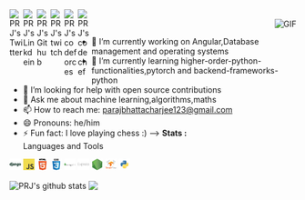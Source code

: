 


<a href="https://twitter.com/PRJBH">
  <img align="left" alt="PRJ's Twitter" width="24px" src="https://cdn.jsdelivr.net/npm/simple-icons@v3/icons/twitter.svg" />
</a>
<a href="https://www.linkedin.com/in/paraj-bhattacharya-042547191/">
  <img align="left" alt="PRJ's Linkdein" width="24px" src="https://cdn.jsdelivr.net/npm/simple-icons@v3/icons/linkedin.svg" />
</a>
<a href="https://github.com/praj000">
  <img align="left" alt="PRJ's Github" width="24px" src="https://cdn.jsdelivr.net/npm/simple-icons@v3/icons/github.svg" />
</a>
<a href="https://www.twitch.tv/astreak_p">
  <img align="left" alt="PRJ's twitch" width="24px" src="https://cdn.jsdelivr.net/npm/simple-icons@v3/icons/twitch.svg" />
</a>
<a href="https://codeforces.com/profile/prj123">
  <img align="left" alt="PRJ's codeforces" width="24px" src="https://cdn.jsdelivr.net/npm/simple-icons@v3/icons/codeforces.svg" />
</a>

<a href="https://www.codechef.com/users/prjbh">
  <img align="left" alt="PRJ's codechef" width="24px" src="https://cdn.jsdelivr.net/npm/simple-icons@v3/icons/codechef.svg" />
</a>
<br>
<img align="right" alt="GIF" src="https://media.giphy.com/media/HoffxyN8ghVuw/giphy.gif" />
<br>

- 🔭 I’m currently working on   Angular,Database management and operating systems 
- 🌱 I’m currently learning higher-order-python-functionalities,pytorch and backend-frameworks-python 
- 🤔 I’m looking for help with open source contributions
- 💬 Ask me about machine learning,algorithms,maths
- 📫 How to reach me: parajbhattacharjee123@gmail.com
- 😄 Pronouns: he/him
- ⚡ Fun fact: I love playing chess :)
-->
**Stats :**  
Languages and Tools

<code><img height="20" src="https://raw.githubusercontent.com/github/explore/80688e429a7d4ef2fca1e82350fe8e3517d3494d/topics/django/django.png"></code>
<code><img height="20" src="https://raw.githubusercontent.com/github/explore/80688e429a7d4ef2fca1e82350fe8e3517d3494d/topics/javascript/javascript.png"></code>
<code><img height="20" src="https://raw.githubusercontent.com/github/explore/80688e429a7d4ef2fca1e82350fe8e3517d3494d/topics/html/html.png"></code>
<code><img height="20" src="https://raw.githubusercontent.com/github/explore/80688e429a7d4ef2fca1e82350fe8e3517d3494d/topics/css/css.png"></code>
<code><img height="20" src="https://raw.githubusercontent.com/github/explore/80688e429a7d4ef2fca1e82350fe8e3517d3494d/topics/mongodb/mongodb.png"></code>
<code><img height="20" src="https://raw.githubusercontent.com/github/explore/5c058a388828bb5fde0bcafd4bc867b5bb3f26f3/topics/express/express.png"></code>
<code><img height="20" src="https://raw.githubusercontent.com/github/explore/80688e429a7d4ef2fca1e82350fe8e3517d3494d/topics/nodejs/nodejs.png"></code>
<code><img height="20" src="https://raw.githubusercontent.com/github/explore/80688e429a7d4ef2fca1e82350fe8e3517d3494d/topics/tensorflow/tensorflow.png"></code>
<code><img height="20" src="https://raw.githubusercontent.com/github/explore/80688e429a7d4ef2fca1e82350fe8e3517d3494d/topics/python/python.png"></code>

<img align="center" src = "https://github-readme-stats.vercel.app/api?username=praj000&show_icons=true&title_color=fff&icon_color=79ff97&text_color=9f9f9f&bg_color=151515" alt = "PRJ's github stats" />
  <img align="center" src="https://github-readme-stats.vercel.app/api/top-langs/?username=praj000&theme=dark&exclude_repo=Blogger,DJ3" />



